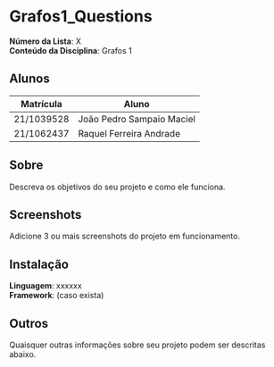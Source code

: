 # Grafos1_Questions

**Número da Lista**: X<br>
**Conteúdo da Disciplina**: Grafos 1<br>

## Alunos
|Matrícula | Aluno |
| -- | -- |
| 21/1039528  |  João Pedro Sampaio Maciel |
| 21/1062437  |  Raquel Ferreira Andrade |

## Sobre 
Descreva os objetivos do seu projeto e como ele funciona. 

## Screenshots
Adicione 3 ou mais screenshots do projeto em funcionamento.

## Instalação 
**Linguagem**: xxxxxx<br>
**Framework**: (caso exista)<br>

## Outros 
Quaisquer outras informações sobre seu projeto podem ser descritas abaixo.
